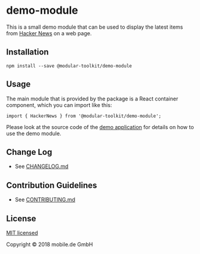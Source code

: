 # demo-module

This is a small demo module that can be used to display the latest items from [Hacker News](https://news.ycombinator.com) 
on a web page.

## Installation

    npm install --save @modular-toolkit/demo-module

## Usage

The main module that is provided by the package is a React container component, which you can import like this:

    import { HackerNews } from '@modular-toolkit/demo-module';

Please look at the source code of the [demo application](../demo-app/README.md) for details on how to use the demo module.

## Change Log

* See [CHANGELOG.md](CHANGELOG.md)

## Contribution Guidelines

* See [CONTRIBUTING.md](../../CONTRIBUTING.md)

## License

[MIT licensed](LICENSE)

Copyright © 2018 mobile.de GmbH
